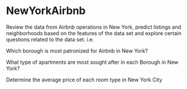 # NewYorkAirbnb
Review the data from Airbnb operations in New York, predict listings and neighborhoods based on the features of the data set and explore certain questions related to the data set. i.e.

Which borough is most patronized for Airbnb in New York?

What type of apartments are most sought after in each Borough in New York?

Determine the average price of each room type in New York City
